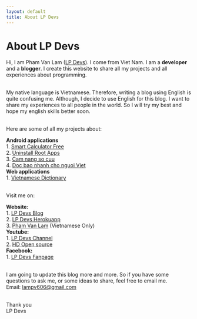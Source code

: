 ```yaml
---
layout: default
title: About LP Devs
---
```


<div class="post">
	<h1 class="pageTitle">About LP Devs</h1>
  Hi, I am Pham Van Lam (<a href='https://lpdevs.github.io/'>LP Devs</a>). I come from Viet Nam. I am a <b>developer</b> and a <b>blogger</b>. I create this website to share all my projects and all experiences about programming. 
  <br><br>

  My native language is Vietnamese. Therefore, writing a blog using English is quite confusing me. Although, I decide to use English for this blog. I want to share my experiences to all people in the world. So I will try my best and hope my english skills better soon.
  <br><br>

  Here are some of all my projects about: <br>

  <b>Android applications</b><br>
    1. <a href='https://play.google.com/store/apps/details?id=com.lampv.calculators'>Smart Calculator Free</a><br>
    2. <a href='https://play.google.com/store/apps/details?id=com.ss.stp.uninstallrootapps'>Uninstall Root Apps</a><br>
    3. <a href='https://play.google.com/store/apps/details?id=com.ss.stp.camnangsocuu'>Cam nang so cuu</a><br>
    4. <a href='https://play.google.com/store/apps/details?id=com.ss.stp.rssnewsreader'>Doc bao nhanh cho nguoi Viet</a><br>
  <b>Web applications</b><br>
    1. <a href='https://lpdevs.herokuapp.com/dictionary'>Vietnamese Dictionary</a>
  <br><br>

  Visit me on: <br>

  <b>Website:</b><br>
    1. <a href="https://lpdevs.github.io">LP Devs Blog</a><br>
    2. <a href="https://lpdevs.herokuapp.com">LP Devs Herokuapp</a><br>
    3. <a href="https://phamvanlam.com">Pham Van Lam</a> (Vietnamese Only)<br>
  <b>Youtube:</b><br>
    1. <a href="https://www.youtube.com/channel/UCGZVdZxSWmAIDT5AJNCQ6Bw">LP Devs Channel</a><br>
    2. <a href="https://www.youtube.com/channel/UCGzF0dyN9D5nFS4nNpMm6RA">HD Open source</a><br>
  <b>Facebook:</b><br>
    1. <a href="https://www.facebook.com/lpdevs">LP Devs Fanpage</a><br>

  <br>
  I am going to update this blog more and more. So if you have some questions to ask me, or some ideas to share, feel free to email me.<br>
  Email: <a href="mailto:lampv606@gmail.com">lampv606@gmail.com</a>
  <br><br>

  Thank you <br>
  LP Devs
  <br>
  <br>
  <br>
</div>
